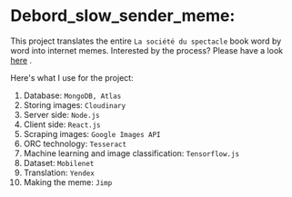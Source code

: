 # Debord_slow_sender_meme:

This project translates the entire `La société du spectacle` book word by word into internet memes. Interested by the process? Please have a look [here](https://github.com/cyruslk/debord_slow_sender_meme/blob/code_v2_cleaner/logs.md) .

Here's what I use for the project:

1. Database: `MongoDB, Atlas`
2. Storing images: `Cloudinary`
3. Server side: `Node.js`
4. Client side: `React.js`
5. Scraping images: `Google Images API`
6. ORC technology: `Tesseract`
7. Machine learning and image classification: `Tensorflow.js`
8. Dataset: `Mobilenet`
9. Translation: `Yendex`
10. Making the meme: `Jimp`

